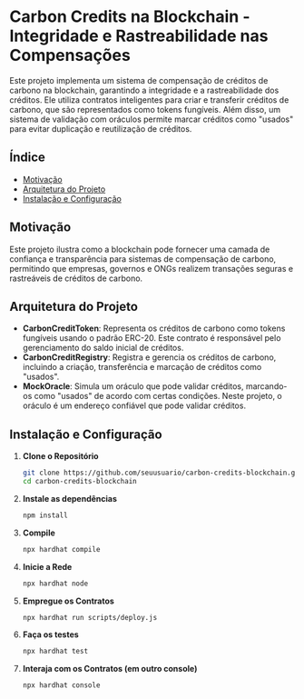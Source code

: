 # Carbon Credits na Blockchain - Integridade e Rastreabilidade nas Compensações

Este projeto implementa um sistema de compensação de créditos de carbono na blockchain, garantindo a integridade e a rastreabilidade dos créditos. Ele utiliza contratos inteligentes para criar e transferir créditos de carbono, que são representados como tokens fungíveis. Além disso, um sistema de validação com oráculos permite marcar créditos como "usados" para evitar duplicação e reutilização de créditos.

## Índice

- [Motivação](#motivação)
- [Arquitetura do Projeto](#arquitetura-do-projeto)
- [Instalação e Configuração](#instalação-e-configuração)

## Motivação

Este projeto ilustra como a blockchain pode fornecer uma camada de confiança e transparência para sistemas de compensação de carbono, permitindo que empresas, governos e ONGs realizem transações seguras e rastreáveis de créditos de carbono.

## Arquitetura do Projeto

- **CarbonCreditToken**: Representa os créditos de carbono como tokens fungíveis usando o padrão ERC-20. Este contrato é responsável pelo gerenciamento do saldo inicial de créditos.
- **CarbonCreditRegistry**: Registra e gerencia os créditos de carbono, incluindo a criação, transferência e marcação de créditos como "usados".
- **MockOracle**: Simula um oráculo que pode validar créditos, marcando-os como "usados" de acordo com certas condições. Neste projeto, o oráculo é um endereço confiável que pode validar créditos.

## Instalação e Configuração

1. **Clone o Repositório**
    ```bash
    git clone https://github.com/seuusuario/carbon-credits-blockchain.git
    cd carbon-credits-blockchain
2. **Instale as dependências**
    ```bash
    npm install

3. **Compile**
    ```bash
    npx hardhat compile
4. **Inicie a Rede**
    ```bash
    npx hardhat node
5. **Empregue os Contratos**
    ```bash
    npx hardhat run scripts/deploy.js
6. **Faça os testes**
    ```bash
    npx hardhat test
7. **Interaja com os Contratos (em outro console)**
    ```bash
    npx hardhat console